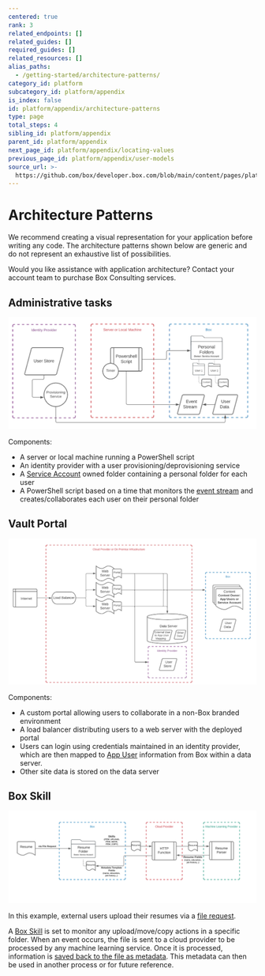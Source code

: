 ```yaml
---
centered: true
rank: 3
related_endpoints: []
related_guides: []
required_guides: []
related_resources: []
alias_paths:
  - /getting-started/architecture-patterns/
category_id: platform
subcategory_id: platform/appendix
is_index: false
id: platform/appendix/architecture-patterns
type: page
total_steps: 4
sibling_id: platform/appendix
parent_id: platform/appendix
next_page_id: platform/appendix/locating-values
previous_page_id: platform/appendix/user-models
source_url: >-
  https://github.com/box/developer.box.com/blob/main/content/pages/platform/appendix/architecture-patterns.md
---
```

# Architecture Patterns

We recommend creating a visual representation for your application before
writing any code. The architecture patterns shown below are generic and do not
represent an exhaustive list of possibilities.

<Message type='tip'>

Would you like assistance with application architecture?
Contact your account team to purchase Box Consulting services.

</Message>

## Administrative tasks

<ImageFrame center shadow border>

![Admin Tasks Diagram](images/admin_tasks.png)

</ImageFrame>

Components:

- A server or local machine running a PowerShell script
- An identity provider with a user provisioning/deprovisioning service
- A [Service Account][sa] owned folder containing a personal folder for each
  user
- A PowerShell script based on a time that monitors the [event stream][events]
  and creates/collaborates each user on their personal folder

## Vault Portal

<ImageFrame center shadow border>

![Vault Portal Diagram](images/vault_portal.png)

</ImageFrame>

Components:

- A custom portal allowing users to collaborate in a non-Box branded environment
- A load balancer distributing users to a web server with the deployed portal
- Users can login using credentials maintained in an identity provider, which
are then mapped to [App User][au] information from Box within a data server.
- Other site data is stored on the data server

## Box Skill

<ImageFrame center shadow border>

![Box Skill Diagram](images/box_skill2.png)

</ImageFrame>

In this example, external users upload their resumes via a [file request][fr].

A [Box Skill][skill] is set to monitor any upload/move/copy actions in a
specific folder. When an event occurs, the file is sent to a cloud provider to
be processed by any machine learning service. Once it is processed, information
is [saved back to the file as metadata][metadata]. This metadata can then be
used in another process or for future reference.

[usermodel]:page://platform/appendix/user-models
[auth]: g://authentication
[apptype]: g://applications/app-types/select
[events]: e://resources/event
[userevents]: g://events/user-events/for-user
[sa]: page://platform/user-types/#service-account
<!-- i18n-enable localize-links -->

[fr]: https://support.box.com/hc/en-us/articles/360045304813-Using-File-Request-to-get-Content-from-Anyone

<!-- i18n-disable localize-links -->

[skill]: g://applications/app-types/custom-skills
[au]: page://platform/user-types/#app-user
[metadata]: e://post-files-id-metadata-global-boxSkillsCards